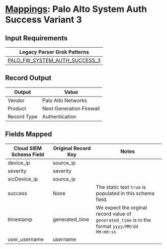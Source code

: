 # [Mappings](README.md): Palo Alto System Auth Success Variant 3

## Input Requirements

|Legacy Parser Grok Patterns|
|-------------|
|[PALO_FW_SYSTEM_AUTH_SUCCESS_3](../legacy_parsers/PALO_FW_SYSTEM_AUTH_SUCCESS_3.md)|

## Record Output

|Output|Value|
|------|-----|
|Vendor|Palo Alto Networks|
|Product|Next Generation Firewall|
|Record Type|Authentication|

## Fields Mapped

|Cloud SIEM Schema Field|Original Record Key|Notes|
|-----------------------|-------------------|-----|
|device_ip|source_ip||
|severity|severity||
|srcDevice_ip|source_ip||
|success|None|The static text `true` is populated in this schema field.|
|timestamp|generated_time|We expect the orginal record value of `generated_time` is in the format `yyyy/MM/dd HH:mm:ss`|
|user_username|username||

